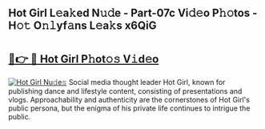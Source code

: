 ## Hot Girl L𝚎a𝚔ed N𝚞𝚍e - Part-07c Vi𝚍𝚎o P𝚑𝚘tos - H𝚘𝚝 O𝚗𝚕yf𝚊ns L𝚎a𝚔s x6QiG

# <h2><a href="http://kf6jwlw.oniu.top/?m=Hot+Girl">🔗👉 🔴 Hot Girl P𝚑ot𝚘𝚜 V𝚒d𝚎o</a></h2>

[![Hot Girl Nu𝚍e𝚜](https://i.imgur.com/0qMVB7G.gif)](http://kf6jwlw.oniu.top/?m=Hot+Girl)
Social media thought leader Hot Girl, known for publishing dance and lifestyle content, consisting of presentations and vlogs. Approachability and authenticity are the cornerstones of Hot Girl's public persona, but the enigma of his private life continues to intrigue the public.  
